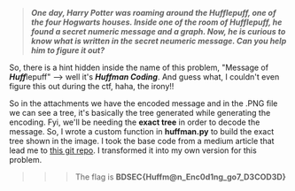 >***One day, Harry Potter was roaming around the Hufflepuff, one of the four Hogwarts houses. Inside one of the room of Hufflepuff, he found a secret numeric message and a graph. Now, he is curious to know what is written in the secret neumeric message. Can you help him to figure it out?***

So, there is a hint hidden inside the name of this problem, "Message of ***Huff***lepuff" --> well it's ***Huffman Coding***. And guess what, I couldn't even figure this out during the ctf, haha, the irony!!

So in the attachments we have the encoded message and in the .PNG file we can see a tree, it's basically the tree generated while generating the encoding. Fyi, we'll be needing the **exact tree** in order to decode the message. So, I wrote a custom function in **huffman.py** to build the exact tree shown in the image. I took the base code from a medium article that lead me to [this git repo](https://github.com/YCAyca/Data-Structures-and-Algorithms-with-Python/tree/main/Huffman_Encoding). I transformed it into my own version for this problem.

>>>The flag is **BDSEC{Huffm@n_Enc0d1ng_go7_D3COD3D}**